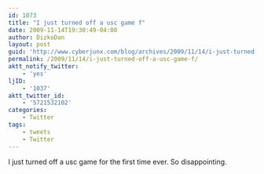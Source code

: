 ```yaml
---
id: 1073
title: "I just turned off a usc game f"
date: 2009-11-14T19:30:49-04:00
author: DizkoDan
layout: post
guid: 'http://www.cyberjunx.com/blog/archives/2009/11/14/i-just-turned-off-a-usc-game-f/'
permalink: /2009/11/14/i-just-turned-off-a-usc-game-f/
aktt_notify_twitter:
    - 'yes'
ljID:
    - '1037'
aktt_twitter_id:
    - '5721532102'
categories:
    - Twitter
tags:
    - tweets
    - Twitter
---
```


I just turned off a usc game for the first time ever. So disappointing.
